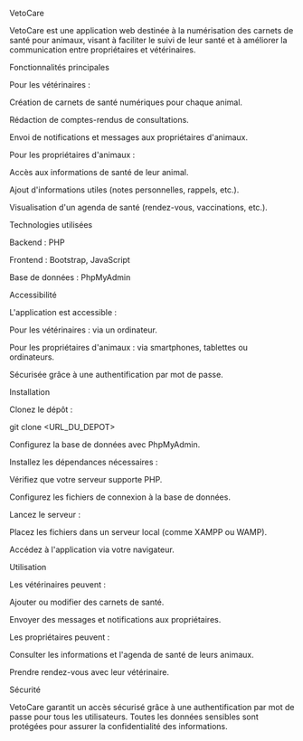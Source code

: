VetoCare

VetoCare est une application web destinée à la numérisation des carnets de santé pour animaux, visant à faciliter le suivi de leur santé et à améliorer la communication entre propriétaires et vétérinaires.

Fonctionnalités principales

Pour les vétérinaires :

Création de carnets de santé numériques pour chaque animal.

Rédaction de comptes-rendus de consultations.

Envoi de notifications et messages aux propriétaires d'animaux.

Pour les propriétaires d'animaux :

Accès aux informations de santé de leur animal.

Ajout d'informations utiles (notes personnelles, rappels, etc.).

Visualisation d'un agenda de santé (rendez-vous, vaccinations, etc.).

Technologies utilisées

Backend : PHP

Frontend : Bootstrap, JavaScript

Base de données : PhpMyAdmin

Accessibilité

L'application est accessible :

Pour les vétérinaires : via un ordinateur.

Pour les propriétaires d'animaux : via smartphones, tablettes ou ordinateurs.

Sécurisée grâce à une authentification par mot de passe.

Installation

Clonez le dépôt :

git clone <URL_DU_DEPOT>

Configurez la base de données avec PhpMyAdmin.

Installez les dépendances nécessaires :

Vérifiez que votre serveur supporte PHP.

Configurez les fichiers de connexion à la base de données.

Lancez le serveur :

Placez les fichiers dans un serveur local (comme XAMPP ou WAMP).

Accédez à l'application via votre navigateur.

Utilisation

Les vétérinaires peuvent :

Ajouter ou modifier des carnets de santé.

Envoyer des messages et notifications aux propriétaires.

Les propriétaires peuvent :

Consulter les informations et l'agenda de santé de leurs animaux.

Prendre rendez-vous avec leur vétérinaire.

Sécurité

VetoCare garantit un accès sécurisé grâce à une authentification par mot de passe pour tous les utilisateurs. Toutes les données sensibles sont protégées pour assurer la confidentialité des informations.

